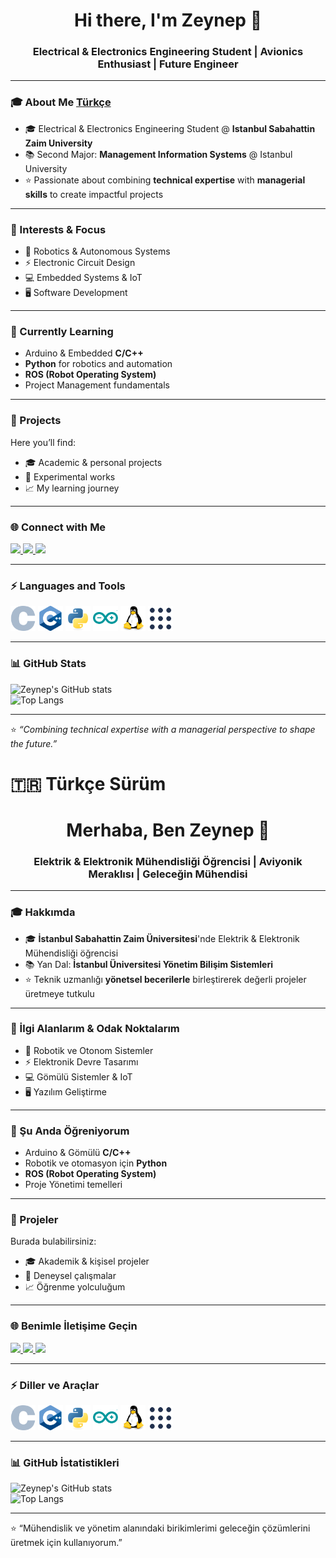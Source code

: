 <h1 align="center">Hi there, I'm Zeynep 👋</h1>
<h3 align="center">Electrical & Electronics Engineering Student | Avionics Enthusiast | Future Engineer</h3>

---

### 🎓 About Me  [Türkçe](#-türkçe-sürüm)
- 🎓 Electrical & Electronics Engineering Student @ **Istanbul Sabahattin Zaim University**  
- 📚 Second Major: **Management Information Systems** @ Istanbul University  
- ⭐ Passionate about combining **technical expertise** with **managerial skills** to create impactful projects  

---

### 🔧 Interests & Focus  
- 🤖 Robotics & Autonomous Systems  
- ⚡ Electronic Circuit Design  
- 💻 Embedded Systems & IoT  
- 🖥️ Software Development  

---

### 🌱 Currently Learning  
- Arduino & Embedded **C/C++**  
- **Python** for robotics and automation  
- **ROS (Robot Operating System)**  
- Project Management fundamentals  

---

### 📂 Projects  
Here you’ll find:  
- 🎓 Academic & personal projects  
- 🧪 Experimental works  
- 📈 My learning journey  

---

### 🌐 Connect with Me  
<p align="left">
<a href="https://github.com/zey606" target="_blank">
  <img src="https://img.shields.io/badge/GitHub-100000?style=for-the-badge&logo=github&logoColor=white"/>
</a>
<a href="https://www.linkedin.com/in/zeynep-%C3%B6zen-864459349/" target="_blank">
  <img src="https://img.shields.io/badge/LinkedIn-0077B5?style=for-the-badge&logo=linkedin&logoColor=white"/>
</a>
<a href="https://instagram.com/606ozen707" target="_blank">
  <img src="https://img.shields.io/badge/Instagram-E4405F?style=for-the-badge&logo=instagram&logoColor=white"/>
</a>
</p>

---

### ⚡ Languages and Tools  
<p align="left">
  <img src="https://raw.githubusercontent.com/devicons/devicon/master/icons/c/c-original.svg" alt="c" width="40" height="40"/> 
  <img src="https://raw.githubusercontent.com/devicons/devicon/master/icons/cplusplus/cplusplus-original.svg" alt="cpp" width="40" height="40"/> 
  <img src="https://raw.githubusercontent.com/devicons/devicon/master/icons/python/python-original.svg" alt="python" width="40" height="40"/> 
  <img src="https://raw.githubusercontent.com/devicons/devicon/master/icons/arduino/arduino-original.svg" alt="arduino" width="40" height="40"/> 
  <img src="https://raw.githubusercontent.com/devicons/devicon/master/icons/linux/linux-original.svg" alt="linux" width="40" height="40"/> 
  <img src="https://raw.githubusercontent.com/devicons/devicon/master/icons/ros/ros-original.svg" alt="ros" width="40" height="40"/>
</p>

---

### 📊 GitHub Stats  
![Zeynep's GitHub stats](https://github-readme-stats.vercel.app/api?username=zey606&show_icons=true&theme=radical)  
![Top Langs](https://github-readme-stats.vercel.app/api/top-langs/?username=zey606&layout=compact&theme=radical)  

---

⭐ *“Combining technical expertise with a managerial perspective to shape the future.”*  

# 🇹🇷 Türkçe Sürüm

<h1 align="center">Merhaba, Ben Zeynep 👋</h1>
<h3 align="center">Elektrik & Elektronik Mühendisliği Öğrencisi | Aviyonik Meraklısı | Geleceğin Mühendisi</h3>

---

### 🎓 Hakkımda  
- 🎓 **İstanbul Sabahattin Zaim Üniversitesi**'nde Elektrik & Elektronik Mühendisliği öğrencisi  
- 📚 Yan Dal: **İstanbul Üniversitesi Yönetim Bilişim Sistemleri**  
- ⭐ Teknik uzmanlığı **yönetsel becerilerle** birleştirerek değerli projeler üretmeye tutkulu  

---

### 🔧 İlgi Alanlarım & Odak Noktalarım  
- 🤖 Robotik ve Otonom Sistemler  
- ⚡ Elektronik Devre Tasarımı  
- 💻 Gömülü Sistemler & IoT  
- 🖥️ Yazılım Geliştirme  

---

### 🌱 Şu Anda Öğreniyorum  
- Arduino & Gömülü **C/C++**  
- Robotik ve otomasyon için **Python**  
- **ROS (Robot Operating System)**  
- Proje Yönetimi temelleri  

---

### 📂 Projeler  
Burada bulabilirsiniz:  
- 🎓 Akademik & kişisel projeler  
- 🧪 Deneysel çalışmalar  
- 📈 Öğrenme yolculuğum  

---

### 🌐 Benimle İletişime Geçin  
<p align="left">
<a href="https://github.com/zey606" target="_blank">
  <img src="https://img.shields.io/badge/GitHub-100000?style=for-the-badge&logo=github&logoColor=white"/>
</a>
<a href="https://www.linkedin.com/in/zeynep-%C3%B6zen-864459349/" target="_blank">
  <img src="https://img.shields.io/badge/LinkedIn-0077B5?style=for-the-badge&logo=linkedin&logoColor=white"/>
</a>
<a href="https://instagram.com/606ozen707" target="_blank">
  <img src="https://img.shields.io/badge/Instagram-E4405F?style=for-the-badge&logo=instagram&logoColor=white"/>
</a>
</p>

---

### ⚡ Diller ve Araçlar  
<p align="left">
  <img src="https://raw.githubusercontent.com/devicons/devicon/master/icons/c/c-original.svg" alt="c" width="40" height="40"/> 
  <img src="https://raw.githubusercontent.com/devicons/devicon/master/icons/cplusplus/cplusplus-original.svg" alt="cpp" width="40" height="40"/> 
  <img src="https://raw.githubusercontent.com/devicons/devicon/master/icons/python/python-original.svg" alt="python" width="40" height="40"/> 
  <img src="https://raw.githubusercontent.com/devicons/devicon/master/icons/arduino/arduino-original.svg" alt="arduino" width="40" height="40"/> 
  <img src="https://raw.githubusercontent.com/devicons/devicon/master/icons/linux/linux-original.svg" alt="linux" width="40" height="40"/> 
  <img src="https://raw.githubusercontent.com/devicons/devicon/master/icons/ros/ros-original.svg" alt="ros" width="40" height="40"/>
</p>

---

### 📊 GitHub İstatistikleri  
![Zeynep's GitHub stats](https://github-readme-stats.vercel.app/api?username=zey606&show_icons=true&theme=radical)  
![Top Langs](https://github-readme-stats.vercel.app/api/top-langs/?username=zey606&layout=compact&theme=radical)  

---

⭐ “Mühendislik ve yönetim alanındaki birikimlerimi geleceğin çözümlerini üretmek için kullanıyorum.” 
